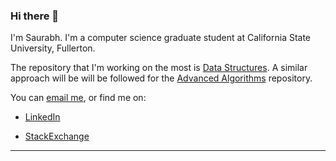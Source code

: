 ### Hi there 👋

<!--
**saurabmish/saurabmish** is a ✨ _special_ ✨ repository because its `README.md` (this file) appears on your GitHub profile.

Here are some ideas to get you started:

- 🔭 I’m currently working on ...
- 🌱 I’m currently learning ...
- 📫 How to reach me: ...
-->

I'm Saurabh. I'm a computer science graduate student at California State University, Fullerton.

The repository that I'm working on the most is [Data Structures]. A similar approach will be  will be followed for the [Advanced Algorithms] repository.

You can [email me](mailto:saurab.mish@gmail.com), or find me on:

+ [LinkedIn]

+ [StackExchange]

----

[Data Structures]: https://github.com/saurabmish/Data-Structures
[Advanced Algorithms]: https://github.com/saurabmish/Advanced-Algorithms

[LinkedIn]: https://www.linkedin.com/in/saurabmish/
[StackExchange]: https://stackexchange.com/users/13375762/saurabh?tab=accounts

